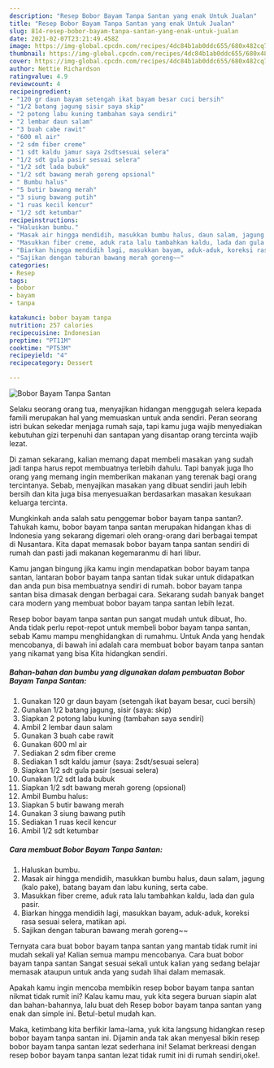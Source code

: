 ```yaml
---
description: "Resep Bobor Bayam Tanpa Santan yang enak Untuk Jualan"
title: "Resep Bobor Bayam Tanpa Santan yang enak Untuk Jualan"
slug: 814-resep-bobor-bayam-tanpa-santan-yang-enak-untuk-jualan
date: 2021-02-07T23:21:49.458Z
image: https://img-global.cpcdn.com/recipes/4dc84b1ab0ddc655/680x482cq70/bobor-bayam-tanpa-santan-foto-resep-utama.jpg
thumbnail: https://img-global.cpcdn.com/recipes/4dc84b1ab0ddc655/680x482cq70/bobor-bayam-tanpa-santan-foto-resep-utama.jpg
cover: https://img-global.cpcdn.com/recipes/4dc84b1ab0ddc655/680x482cq70/bobor-bayam-tanpa-santan-foto-resep-utama.jpg
author: Nettie Richardson
ratingvalue: 4.9
reviewcount: 4
recipeingredient:
- "120 gr daun bayam setengah ikat bayam besar cuci bersih"
- "1/2 batang jagung sisir saya skip"
- "2 potong labu kuning tambahan saya sendiri"
- "2 lembar daun salam"
- "3 buah cabe rawit"
- "600 ml air"
- "2 sdm fiber creme"
- "1 sdt kaldu jamur saya 2sdtsesuai selera"
- "1/2 sdt gula pasir sesuai selera"
- "1/2 sdt lada bubuk"
- "1/2 sdt bawang merah goreng opsional"
- " Bumbu halus"
- "5 butir bawang merah"
- "3 siung bawang putih"
- "1 ruas kecil kencur"
- "1/2 sdt ketumbar"
recipeinstructions:
- "Haluskan bumbu."
- "Masak air hingga mendidih, masukkan bumbu halus, daun salam, jagung (kalo pake), batang bayam dan labu kuning, serta cabe."
- "Masukkan fiber creme, aduk rata lalu tambahkan kaldu, lada dan gula pasir."
- "Biarkan hingga mendidih lagi, masukkan bayam, aduk-aduk, koreksi rasa sesuai selera, matikan api."
- "Sajikan dengan taburan bawang merah goreng~~"
categories:
- Resep
tags:
- bobor
- bayam
- tanpa

katakunci: bobor bayam tanpa 
nutrition: 257 calories
recipecuisine: Indonesian
preptime: "PT11M"
cooktime: "PT53M"
recipeyield: "4"
recipecategory: Dessert

---
```



![Bobor Bayam Tanpa Santan](https://img-global.cpcdn.com/recipes/4dc84b1ab0ddc655/680x482cq70/bobor-bayam-tanpa-santan-foto-resep-utama.jpg)

Selaku seorang orang tua, menyajikan hidangan menggugah selera kepada famili merupakan hal yang memuaskan untuk anda sendiri. Peran seorang istri bukan sekedar menjaga rumah saja, tapi kamu juga wajib menyediakan kebutuhan gizi terpenuhi dan santapan yang disantap orang tercinta wajib lezat.

Di zaman  sekarang, kalian memang dapat membeli masakan yang sudah jadi tanpa harus repot membuatnya terlebih dahulu. Tapi banyak juga lho orang yang memang ingin memberikan makanan yang terenak bagi orang tercintanya. Sebab, menyajikan masakan yang dibuat sendiri jauh lebih bersih dan kita juga bisa menyesuaikan berdasarkan masakan kesukaan keluarga tercinta. 



Mungkinkah anda salah satu penggemar bobor bayam tanpa santan?. Tahukah kamu, bobor bayam tanpa santan merupakan hidangan khas di Indonesia yang sekarang digemari oleh orang-orang dari berbagai tempat di Nusantara. Kita dapat memasak bobor bayam tanpa santan sendiri di rumah dan pasti jadi makanan kegemaranmu di hari libur.

Kamu jangan bingung jika kamu ingin mendapatkan bobor bayam tanpa santan, lantaran bobor bayam tanpa santan tidak sukar untuk didapatkan dan anda pun bisa membuatnya sendiri di rumah. bobor bayam tanpa santan bisa dimasak dengan berbagai cara. Sekarang sudah banyak banget cara modern yang membuat bobor bayam tanpa santan lebih lezat.

Resep bobor bayam tanpa santan pun sangat mudah untuk dibuat, lho. Anda tidak perlu repot-repot untuk membeli bobor bayam tanpa santan, sebab Kamu mampu menghidangkan di rumahmu. Untuk Anda yang hendak mencobanya, di bawah ini adalah cara membuat bobor bayam tanpa santan yang nikamat yang bisa Kita hidangkan sendiri.

<!--inarticleads1-->

##### Bahan-bahan dan bumbu yang digunakan dalam pembuatan Bobor Bayam Tanpa Santan:

1. Gunakan 120 gr daun bayam (setengah ikat bayam besar, cuci bersih)
1. Gunakan 1/2 batang jagung, sisir (saya: skip)
1. Siapkan 2 potong labu kuning (tambahan saya sendiri)
1. Ambil 2 lembar daun salam
1. Gunakan 3 buah cabe rawit
1. Gunakan 600 ml air
1. Sediakan 2 sdm fiber creme
1. Sediakan 1 sdt kaldu jamur (saya: 2sdt/sesuai selera)
1. Siapkan 1/2 sdt gula pasir (sesuai selera)
1. Gunakan 1/2 sdt lada bubuk
1. Siapkan 1/2 sdt bawang merah goreng (opsional)
1. Ambil  Bumbu halus:
1. Siapkan 5 butir bawang merah
1. Gunakan 3 siung bawang putih
1. Sediakan 1 ruas kecil kencur
1. Ambil 1/2 sdt ketumbar




<!--inarticleads2-->

##### Cara membuat Bobor Bayam Tanpa Santan:

1. Haluskan bumbu.
1. Masak air hingga mendidih, masukkan bumbu halus, daun salam, jagung (kalo pake), batang bayam dan labu kuning, serta cabe.
1. Masukkan fiber creme, aduk rata lalu tambahkan kaldu, lada dan gula pasir.
1. Biarkan hingga mendidih lagi, masukkan bayam, aduk-aduk, koreksi rasa sesuai selera, matikan api.
1. Sajikan dengan taburan bawang merah goreng~~




Ternyata cara buat bobor bayam tanpa santan yang mantab tidak rumit ini mudah sekali ya! Kalian semua mampu mencobanya. Cara buat bobor bayam tanpa santan Sangat sesuai sekali untuk kalian yang sedang belajar memasak ataupun untuk anda yang sudah lihai dalam memasak.

Apakah kamu ingin mencoba membikin resep bobor bayam tanpa santan nikmat tidak rumit ini? Kalau kamu mau, yuk kita segera buruan siapin alat dan bahan-bahannya, lalu buat deh Resep bobor bayam tanpa santan yang enak dan simple ini. Betul-betul mudah kan. 

Maka, ketimbang kita berfikir lama-lama, yuk kita langsung hidangkan resep bobor bayam tanpa santan ini. Dijamin anda tak akan menyesal bikin resep bobor bayam tanpa santan lezat sederhana ini! Selamat berkreasi dengan resep bobor bayam tanpa santan lezat tidak rumit ini di rumah sendiri,oke!.

